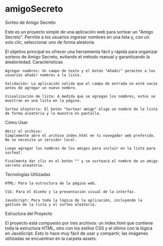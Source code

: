 # amigoSecreto
Sorteo de Amigo Secreto

Este es un proyecto simple de una aplicación web para sortear un "Amigo Secreto". 
Permite a los usuarios ingresar nombres en una lista y, con un solo clic, seleccionar uno de forma aleatoria.

El objetivo principal es ofrecer una herramienta fácil y rápida para organizar sorteos de Amigo Secreto, evitando el método manual y garantizando la aleatoriedad.
Características

    Agregar nombres: Un campo de texto y el botón "Añadir" permiten a los usuarios añadir nombres a la lista.

    Validación: La aplicación valida que el campo de entrada no esté vacío antes de agregar un nuevo nombre.

    Visualización de lista: A medida que se agregan los nombres, estos se muestran en una lista en la página.

    Sorteo aleatorio: El botón "Sortear amigo" elige un nombre de la lista de forma aleatoria y lo muestra en pantalla.

Cómo Usar

    Abrir el archivo:
    Simplemente abre el archivo index.html en tu navegador web preferido. No se necesita un servidor local.
    
    Luego agregar los nombres de los amigos para incluir en la lista para sorteat.
    
    Finalmente dar clic en el botón "" y se sorteará el nombre de un amigo secreto aleatorio.

Tecnologías Utilizadas

    HTML: Para la estructura de la página web.

    CSS: Para el diseño y la presentación visual de la interfaz.

    JavaScript: Para toda la lógica de la aplicación, incluyendo la gestión de la lista y el sorteo aleatorio.

Estructura del Proyecto

El proyecto está compuesto por tres archivos: un index.html que contiene toda la estructura HTML, otro con los estilos CSS y el último con la lógica en JavaScript. 
Esto lo hace muy fácil de usar y compartir, las imágenes utilizadas se encuentran en la carpeta assets.
